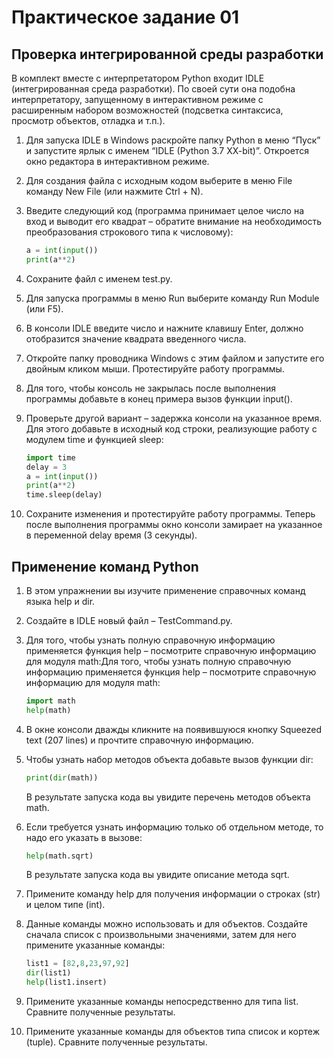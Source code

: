 # Практическое задание 01

## Проверка интегрированной среды разработки

В комплект вместе с интерпретатором Python входит IDLE (интегрированная среда разработки). По своей сути она подобна интерпретатору, запущенному в интерактивном режиме с расширенным набором возможностей (подсветка синтаксиса, просмотр объектов, отладка и т.п.).

1. Для запуска IDLE в Windows раскройте папку Python в меню “Пуск” и запустите ярлык с именем “IDLE (Python 3.7 XX-bit)”. Откроется окно редактора в интерактивном режиме.
2. Для создания файла с исходным кодом выберите в меню File команду New File (или нажмите Ctrl + N).
3. Введите следующий код (программа принимает целое число на вход и выводит его квадрат – обратите внимание на необходимость преобразования строкового типа к числовому):

    ```python
    a = int(input())
    print(a**2)
    ```

4. Сохраните файл с именем test.py.
5. Для запуска программы в меню Run выберите команду Run Module (или F5).
6. В консоли IDLE введите число и нажните клавишу Enter, должно отобразится значение квадрата введенного числа.
7. Откройте папку проводника Windows c этим файлом и запустите его двойным кликом мыши. Протестируйте работу программы.
8. Для того, чтобы консоль не закрылась после выполнения программы добавьте в конец примера вызов функции input().
9. Проверьте другой вариант – задержка консоли на указанное время. Для этого добавьте в исходный код строки, реализующие работу с модулем time и функцией sleep:

	```python
    import time
	delay = 3
	a = int(input())
	print(a**2)
	time.sleep(delay)
    ```

10. Сохраните изменения и протестируйте работу программы. Теперь после выполнения программы окно консоли замирает на указанное в переменной delay время (3 секунды).

## Применение команд Python

1. В этом упражнении вы изучите применение справочных команд языка help и dir.
2. Создайте в IDLE новый файл – TestCommand.py.
3. Для того, чтобы узнать полную справочную информацию применяется функция help – посмотрите справочную информацию для модуля math:Для того, чтобы узнать полную справочную информацию применяется функция help – посмотрите справочную информацию для модуля math:

	```python
    import math
	help(math)
    ```

4. В окне консоли дважды кликните на появившуюся кнопку Squeezed text (207 lines) и прочтите справочную информацию.
5. Чтобы узнать набор методов объекта добавьте вызов функции dir:

	```python
    print(dir(math))
    ```
	В результате запуска кода вы увидите перечень методов объекта math.
	
6. Если требуется узнать информацию только об отдельном методе, то надо его указать в вызове:

	```python
    help(math.sqrt)
    ```
	В результате запуска кода вы увидите описание метода sqrt.
	
7. Примените команду help для получения информации о строках (str) и целом типе (int).
8. Данные команды можно использовать и для объектов. Создайте сначала список с произвольными значениями, затем для него примените указанные команды:

	```python
	list1 = [82,8,23,97,92]
	dir(list1)
	help(list1.insert)
	```

9. Примените указанные команды непосредственно для типа list. Сравните полученные результаты.
10. Примените указанные команды для объектов типа список и кортеж (tuple). Сравните полученные результаты.